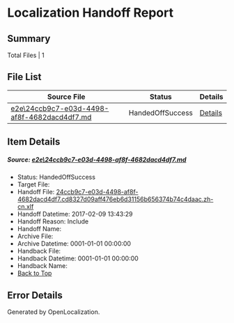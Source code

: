 # <a name='report-top'></a> Localization Handoff Report

## Summary
 Total Files | 1

## File List
 Source File | Status | Details 
 ----------- | ------ | ------- 
 [e2e\24ccb9c7-e03d-4498-af8f-4682dacd4df7.md](https://github.com/OpenLocalizationTestOrg/ol-test0/blob/d1b5de1721502e560b6602d8f4e47f0de9cc713a/e2e/24ccb9c7-e03d-4498-af8f-4682dacd4df7.md) | HandedOffSuccess | [Details](#64fc31666d3126d4570a8fa1fbd07b735585b1c91)

## Item Details
##### <a name='64fc31666d3126d4570a8fa1fbd07b735585b1c91'></a> Source: [e2e\24ccb9c7-e03d-4498-af8f-4682dacd4df7.md](https://github.com/OpenLocalizationTestOrg/ol-test0/blob/d1b5de1721502e560b6602d8f4e47f0de9cc713a/e2e/24ccb9c7-e03d-4498-af8f-4682dacd4df7.md)
* Status: HandedOffSuccess
* Target File: 
* Handoff File: [24ccb9c7-e03d-4498-af8f-4682dacd4df7.cd8327d09aff476eb6d31156b656374b74c4daac.zh-cn.xlf](https://github.com/OpenLocalizationTestOrg/ol-test0-handoff/blob/0c22cd7124e487f473a72bc0cd1e795205c01442/ol-handoff/OpenLocalizationTestOrg/ol-test0-zhcn/shujia/ht/24ccb9c7-e03d-4498-af8f-4682dacd4df7.cd8327d09aff476eb6d31156b656374b74c4daac.zh-cn.xlf)
* Handoff Datetime: 2017-02-09 13:43:29
* Handoff Reason: Include
* Handoff Name: 
* Archive File: 
* Archive Datetime: 0001-01-01 00:00:00
* Handback File: 
* Handback Datetime: 0001-01-01 00:00:00
* Handback Name: 
* [Back to Top](#report-top)


## Error Details

Generated by OpenLocalization.
